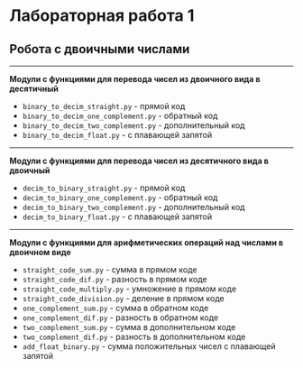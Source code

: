 # Лабораторная работа 1
## Робота с двоичными числами
---
**Модули с функциями для перевода чисел из двоичного вида в десятичный**
- `binary_to_decim_straight.py` - прямой код
- `binary_to_decim_one_complement.py` - обратный код
- `binary_to_decim_two_complement.py` - дополнительный код
- `binary_to_decim_float.py` - с плавающей запятой
---
**Модули с функциями для перевода чисел из десятичного вида в двоичный**
- `decim_to_binary_straight.py` - прямой код
- `decim_to_binary_one_complement.py` - обратный код
- `decim_to_binary_two_complement.py` - дополнительный код
- `decim_to_binary_float.py` - с плавающей запятой
---
**Модули с функциями для арифметических операций над числами в двоичном виде**
- `straight_code_sum.py` - сумма в прямом коде
- `straight_code_dif.py` - разность в прямом коде
- `straight_code_multiply.py` - умножение в прямом коде
- `straight_code_division.py` - деление в прямом коде
- `one_complement_sum.py` - cумма в обратном коде
- `one_complement_dif.py` - разность в обратном коде
- `two_complement_sum.py` - сумма в дополнительном коде
- `two_complement_dif.py` - разность в дополнительном коде
- `add_float_binary.py` - сумма положительных чисел с плавающей запятой
